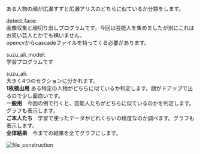 
ある人物の顔が広瀬すずと広瀬アリスのどちらに似ているか分類をします。

detect_face:  
画像収集と顔切り出しプログラムです。今回は芸能人を集めましたが別にこれはお笑い芸人とかでも構いません。  
opencvからcascadeファイルを持ってくる必要があります。

suzu_ali_model:  
学習プログラムです

suzu_ali:  
大きく4つのセクションに分かれます。  
**1枚検出用** ある特定の人物がどちらに似ているか判定します。顔がドアップで出るので少し面白いです。  
**一般用**　今回の例で行くと、芸能人たちがどちらに似ているのかを判定します。グラフも表示します。  
**ご本人たち**　学習で使ったデータがどれくらいの精度なのか調べます。グラフも表示します。  
**全体結果**　今までの結果を全てグラフにします。  
  
  
![file_construction](https://user-images.githubusercontent.com/86167241/124968796-e649a380-e060-11eb-8ee5-7d505302a1f7.JPG) 

